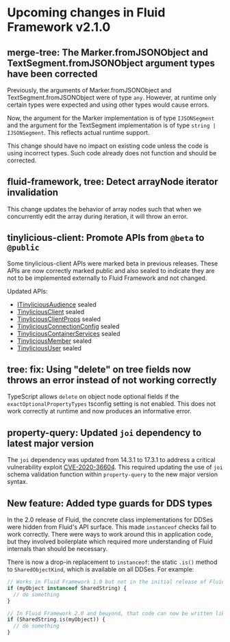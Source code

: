 <!-- THIS IS AN AUTOGENERATED FILE. DO NOT EDIT THIS FILE DIRECTLY. -->

# Upcoming changes in Fluid Framework v2.1.0

## merge-tree: The Marker.fromJSONObject and TextSegment.fromJSONObject argument types have been corrected

Previously, the arguments of Marker.fromJSONObject and TextSegment.fromJSONObject were of type `any`. However, at runtime only certain types were expected and using other types would cause errors.

Now, the argument for the Marker implementation is of type `IJSONSegment` and the argument for the TextSegment implementation is of type `string | IJSONSegment`. This reflects actual runtime support.

This change should have no impact on existing code unless the code is using incorrect types. Such code already does not function and should be corrected.

## fluid-framework, tree: Detect arrayNode iterator invalidation

This change updates the behavior of array nodes such that when we concurrently edit the array during iteration, it will throw an error.

## tinylicious-client: Promote APIs from `@beta` to `@public`

Some tinylicious-client APIs were marked beta in previous releases. These APIs are now correctly marked public and also sealed to indicate they are not to be implemented externally to Fluid Framework and not changed.

Updated APIs:

- [ITinyliciousAudience](https://fluidframework.com/docs/api/v2/tinylicious-client/itinyliciousaudience-typealias) sealed
- [TinyliciousClient](https://fluidframework.com/docs/api/v2/tinylicious-client/tinyliciousclient-class) sealed
- [TinyliciousClientProps](https://fluidframework.com/docs/api/v2/tinylicious-client/tinyliciousclientprops-interface) sealed
- [TinyliciousConnectionConfig](https://fluidframework.com/docs/api/v2/tinylicious-client/tinyliciousconnectionconfig-interface) sealed
- [TinyliciousContainerServices](https://fluidframework.com/docs/api/v2/tinylicious-client/tinyliciouscontainerservices-interface) sealed
- [TinyliciousMember](https://fluidframework.com/docs/api/v2/tinylicious-client/tinyliciousmember-interface) sealed
- [TinyliciousUser](https://fluidframework.com/docs/api/v2/tinylicious-client/tinylicioususer-interface) sealed

## tree: fix: Using "delete" on tree fields now throws an error instead of not working correctly

TypeScript allows `delete` on object node optional fields if the `exactOptionalPropertyTypes` tsconfig setting is not enabled. This does not work correctly at runtime and now produces an informative error.

## property-query: Updated `joi` dependency to latest major version

The `joi` dependency was updated from 14.3.1 to 17.3.1 to address a critical vulnerability exploit [CVE-2020-36604](https://github.com/advisories/GHSA-c429-5p7v-vgjp). This required updating the use of `joi` schema validation function within `property-query` to the new major version syntax.

## New feature: Added type guards for DDS types

In the 2.0 release of Fluid, the concrete class implementations for DDSes were hidden from Fluid's API surface. This made `instanceof` checks fail to work correctly. There were ways to work around this in application code, but they involved boilerplate which required more understanding of Fluid internals than should be necessary.

There is now a drop-in replacement to `instanceof`: the static `.is()` method to `SharedObjectKind`, which is available on all DDSes. For example:

```typescript
// Works in Fluid Framework 1.0 but not in the initial release of FluidFramework 2.0:
if (myObject instanceof SharedString) {
  // do something
}

// In Fluid Framework 2.0 and beuyond, that code can now be written like so:
if (SharedString.is(myObject)) {
  // do something
}
```
